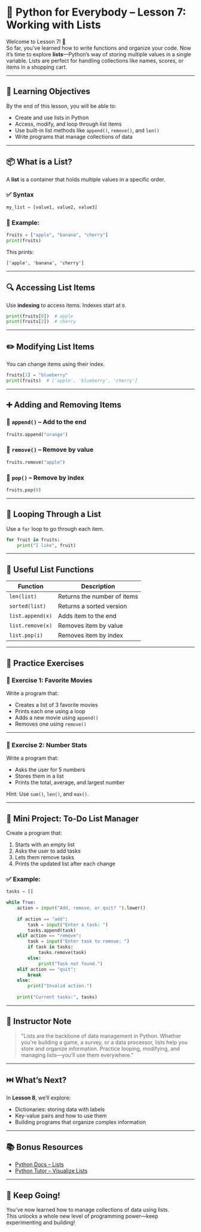# 🐍 Python for Everybody – Lesson 7: Working with Lists

Welcome to Lesson 7! 🎉  
So far, you’ve learned how to write functions and organize your code. Now it’s time to explore **lists**—Python’s way of storing multiple values in a single variable. Lists are perfect for handling collections like names, scores, or items in a shopping cart.

---

## 🎯 Learning Objectives

By the end of this lesson, you will be able to:

- Create and use lists in Python  
- Access, modify, and loop through list items  
- Use built-in list methods like `append()`, `remove()`, and `len()`  
- Write programs that manage collections of data

---

## 📦 What is a List?

A **list** is a container that holds multiple values in a specific order.

### ✅ Syntax

```python
my_list = [value1, value2, value3]
```

### 🧪 Example:

```python
fruits = ["apple", "banana", "cherry"]
print(fruits)
```

This prints:  
```
['apple', 'banana', 'cherry']
```

---

## 🔍 Accessing List Items

Use **indexing** to access items. Indexes start at `0`.

```python
print(fruits[0])  # apple
print(fruits[2])  # cherry
```

---

## ✏️ Modifying List Items

You can change items using their index.

```python
fruits[1] = "blueberry"
print(fruits)  # ['apple', 'blueberry', 'cherry']
```

---

## ➕ Adding and Removing Items

### 🔹 `append()` – Add to the end

```python
fruits.append("orange")
```

### 🔹 `remove()` – Remove by value

```python
fruits.remove("apple")
```

### 🔹 `pop()` – Remove by index

```python
fruits.pop(0)
```

---

## 🔁 Looping Through a List

Use a `for` loop to go through each item.

```python
for fruit in fruits:
    print("I like", fruit)
```

---

## 🔢 Useful List Functions

| Function     | Description                     |
|--------------|---------------------------------|
| `len(list)`  | Returns the number of items     |
| `sorted(list)` | Returns a sorted version      |
| `list.append(x)` | Adds item to the end        |
| `list.remove(x)` | Removes item by value       |
| `list.pop(i)`    | Removes item by index       |

---

## 🧪 Practice Exercises

### 📝 Exercise 1: Favorite Movies

Write a program that:

- Creates a list of 3 favorite movies  
- Prints each one using a loop  
- Adds a new movie using `append()`  
- Removes one using `remove()`

---

### 📝 Exercise 2: Number Stats

Write a program that:

- Asks the user for 5 numbers  
- Stores them in a list  
- Prints the total, average, and largest number

Hint: Use `sum()`, `len()`, and `max()`.

---

## 🧪 Mini Project: To-Do List Manager

Create a program that:

1. Starts with an empty list  
2. Asks the user to add tasks  
3. Lets them remove tasks  
4. Prints the updated list after each change

### ✅ Example:

```python
tasks = []

while True:
    action = input("Add, remove, or quit? ").lower()
    
    if action == "add":
        task = input("Enter a task: ")
        tasks.append(task)
    elif action == "remove":
        task = input("Enter task to remove: ")
        if task in tasks:
            tasks.remove(task)
        else:
            print("Task not found.")
    elif action == "quit":
        break
    else:
        print("Invalid action.")
    
    print("Current tasks:", tasks)
```

---

## 💬 Instructor Note

> "Lists are the backbone of data management in Python. Whether you're building a game, a survey, or a data processor, lists help you store and organize information. Practice looping, modifying, and managing lists—you’ll use them everywhere."

---

## ⏭️ What’s Next?

In **Lesson 8**, we’ll explore:

- Dictionaries: storing data with labels  
- Key-value pairs and how to use them  
- Building programs that organize complex information

---

## 📚 Bonus Resources

- [Python Docs – Lists](https://docs.python.org/3/tutorial/datastructures.html)
- [Python Tutor – Visualize Lists](https://pythontutor.com/)

---

## 🙌 Keep Going!

You’ve now learned how to manage collections of data using lists.  
This unlocks a whole new level of programming power—keep experimenting and building!